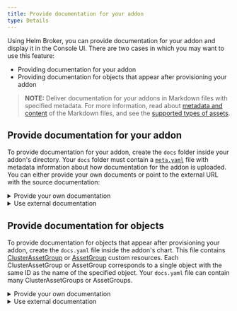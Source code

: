 ```yaml
---
title: Provide documentation for your addon
type: Details
---
```


Using Helm Broker, you can provide documentation for your addon and display it in the Console UI. There are two cases in which you may want to use this feature:

- Providing documentation for your addon
- Providing documentation for objects that appear after provisioning your addon

>**NOTE:** Deliver documentation for your addons in Markdown files with specified metadata. For more information, read about [metadata and content](https://kyma-project.io/docs/components/service-catalog/#console-ui-views-specifications-in-the-console-ui-markdown-documents) of the Markdown files, and see the [supported types of assets](/components/rafter/#overview-overview-rafter-in-kyma).

## Provide documentation for your addon

To provide documentation for your addon, create the `docs` folder inside your addon's directory. Your `docs` folder must contain a [`meta.yaml`](./04-create-addons.md#docs-directory) file with metadata information about how documentation for the addon is uploaded. You can either provide your own documents or point to the external URL with the source documentation:

<div tabs name="provide-documentation-for-your-addon" group="provide-documentation-for-your-addon">
  <details>
  <summary label="provide-your-own-documentation">
  Provide your own documentation
  </summary>

Store your documents and assets in the `docs` folder inside your addon's directory. Each Markdown file appears in the **Documentation** tab in the Console UI. Point the **filter** parameter of your `meta.yaml` file to the `docs` directory that contains the documentation.

  </details>
  <details>
  <summary label="use-external-documentation">
  Use external documentation
  </summary>

In the `meta.yaml` file, provide the **url** parameter with a value that points to the address of the documentation repository.

  </details>
</div>

## Provide documentation for objects

To provide documentation for objects that appear after provisioning your addon, create the `docs.yaml` file inside the addon's chart. This file contains [ClusterAssetGroup](https://kyma-project.io/docs/components/rafter/#custom-resource-cluster-asset-group) or [AssetGroup](https://kyma-project.io/docs/components/rafter/#custom-resource-asset-group) custom resources. Each ClusterAssetGroup or AssetGroup corresponds to a single object with the same ID as the name of the specified object. Your `docs.yaml` file can contain many ClusterAssetGroups or AssetGroups.

<div tabs name="provide-documentation-for-objects" group="provide-documentation-for-your-addon">
  <details>
  <summary label="provide-your-own-documentation">
  Provide your own documentation
  </summary>

Store documentation for each object in the `docs/{object_name}` directory. In the `docs.yaml` file, set the **url** parameter to the `{{ .Values.addonsRepositoryURL }}` variable, which points to your addon compressed to a `.tgz` file. During the provisioning process, Helm Broker pushes this variable into the chart. The **filter** parameter in the ClusterAssetGroup or AssetGroup definition must point to the `docs/{object_name}` directory that contains the documentation.

  </details>
  <details>
  <summary label="use-external-documentation">
  Use external documentation
  </summary>

In your `docs.yaml` file, specify the **url** parameter of every ClusterAssetGroup or AssetGroup custom resource with the URL that points to the location containing the documentation for the given object.

  </details>
</div>
